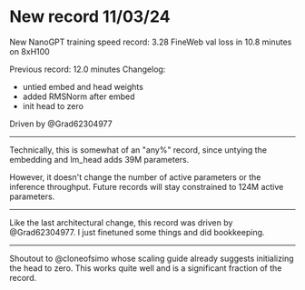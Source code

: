 # New record 11/03/24


New NanoGPT training speed record: 3.28 FineWeb val loss in 10.8 minutes on 8xH100

Previous record: 12.0 minutes
Changelog:
- untied embed and head weights
- added RMSNorm after embed
- init head to zero

Driven by @Grad62304977

---

Technically, this is somewhat of an "any%" record, since untying the embedding and lm_head adds 39M parameters.

However, it doesn't change the number of active parameters or the inference throughput. Future records will stay constrained to 124M active parameters.

---

Like the last architectural change, this record was driven by @Grad62304977. I just finetuned some things and did bookkeeping.

---

Shoutout to @cloneofsimo whose scaling guide already suggests initializing the head to zero. This works quite well and is a significant fraction of the record.

